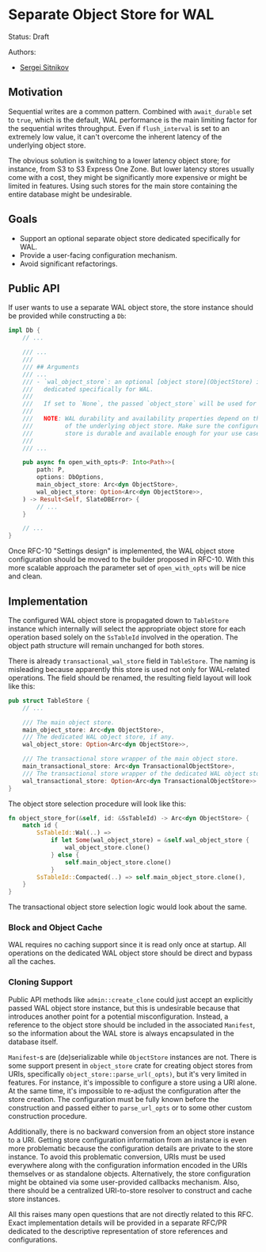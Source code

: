 # Separate Object Store for WAL

Status: Draft

Authors:

* [Sergei Sitnikov](https://github.com/taburet)

## Motivation

Sequential writes are a common pattern. Combined with `await_durable` set to
`true`, which is the default, WAL performance is the main limiting factor for
the sequential writes throughput. Even if `flush_interval` is set to an extremely
low value, it can't overcome the inherent latency of the underlying object store.

The obvious solution is switching to a lower latency object store; for instance,
from S3 to S3 Express One Zone. But lower latency stores usually come with a cost,
they might be significantly more expensive or might be limited in features. Using
such stores for the main store containing the entire database might be undesirable.

## Goals

- Support an optional separate object store dedicated specifically for WAL.
- Provide a user-facing configuration mechanism.
- Avoid significant refactorings.

## Public API

If user wants to use a separate WAL object store, the store instance should be
provided while constructing a `Db`:

```rust
impl Db {
    // ...

    /// ...
    ///
    /// ## Arguments
    /// ...
    /// - `wal_object_store`: an optional [object store](ObjectStore) instance
    ///   dedicated specifically for WAL.
    ///
    ///   If set to `None`, the passed `object_store` will be used for WAL storage.
    ///
    ///   NOTE: WAL durability and availability properties depend on the properties
    ///         of the underlying object store. Make sure the configured object
    ///         store is durable and available enough for your use case.
    ///
    /// ...

    pub async fn open_with_opts<P: Into<Path>>(
        path: P,
        options: DbOptions,
        main_object_store: Arc<dyn ObjectStore>,
        wal_object_store: Option<Arc<dyn ObjectStore>>,
    ) -> Result<Self, SlateDBError> {
        // ...
    }

    // ...
}
```

Once RFC-10 "Settings design" is implemented, the WAL object store configuration
should be moved to the builder proposed in RFC-10. With this more scalable approach
the parameter set of `open_with_opts` will be nice and clean.

## Implementation

The configured WAL object store is propagated down to `TableStore` instance
which internally will select the appropriate object store for each operation
based solely on the `SsTableId` involved in the operation. The object path
structure will remain unchanged for both stores.

There is already `transactional_wal_store` field in `TableStore`. The naming
is misleading because apparently this store is used not only for WAL-related
operations. The field should be renamed, the resulting field layout will look
like this:

```rust
pub struct TableStore {
    // ...

    /// The main object store.
    main_object_store: Arc<dyn ObjectStore>,
    /// The dedicated WAL object store, if any.
    wal_object_store: Option<Arc<dyn ObjectStore>>,

    /// The transactional store wrapper of the main object store.
    main_transactional_store: Arc<dyn TransactionalObjectStore>,
    /// The transactional store wrapper of the dedicated WAL object store, if any.
    wal_transactional_store: Option<Arc<dyn TransactionalObjectStore>>
}
```

The object store selection procedure will look like this:

```rust
fn object_store_for(&self, id: &SsTableId) -> Arc<dyn ObjectStore> {
    match id {
        SsTableId::Wal(..) =>
            if let Some(wal_object_store) = &self.wal_object_store {
                wal_object_store.clone()
            } else {
                self.main_object_store.clone()
            }
        SsTableId::Compacted(..) => self.main_object_store.clone(),
    }
}
```

The transactional object store selection logic would look about the same.

### Block and Object Cache

WAL requires no caching support since it is read only once at startup. All
operations on the dedicated WAL object store should be direct and bypass all
the caches.

### Cloning Support

Public API methods like `admin::create_clone` could just accept an explicitly
passed WAL object store instance, but this is undesirable because that introduces
another point for a potential misconfiguration. Instead, a reference to the object
store should be included in the associated `Manifest`, so the information about
the WAL store is always encapsulated in the database itself.

`Manifest`-s are (de)serializable while `ObjectStore` instances are not. There is
some support present in `object_store` crate for creating object stores from URIs,
specifically `object_store::parse_url(_opts)`, but it's very limited in features.
For instance, it's impossible to configure a store using a URI alone. At the same
time, it's impossible to re-adjust the configuration after the store creation.
The configuration must be fully known before the construction and passed either
to `parse_url_opts` or to some other custom construction procedure.

Additionally, there is no backward conversion from an object store instance to a
URI. Getting store configuration information from an instance is even more
problematic because the configuration details are private to the store instance.
To avoid this problematic conversion, URIs must be used everywhere along with the
configuration information encoded in the URIs themselves or as standalone objects.
Alternatively, the store configuration might be obtained via some user-provided
callbacks mechanism. Also, there should be a centralized URI-to-store resolver to
construct and cache store instances.

All this raises many open questions that are not directly related to this RFC.
Exact implementation details will be provided in a separate RFC/PR dedicated to
the descriptive representation of store references and configurations.
